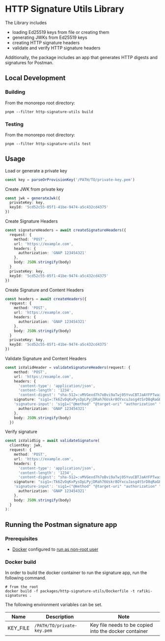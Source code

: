 # HTTP Signature Utils Library

The Library includes

- loading Ed25519 keys from file or creating them
- generating JWKs from Ed25519 keys
- creating HTTP signature headers
- validate and verify HTTP signature headers

Additionally, the package includes an app that generates HTTP digests and signatures for Postman.

## Local Development

### Building

From the monorepo root directory:

```shell
pnpm --filter http-signature-utils build
```

### Testing

From the monorepo root directory:

```shell
pnpm --filter http-signature-utils test
```

## Usage

Load or generate a private key

```ts
const key = parseOrProvisionKey('/PATH/TO/private-key.pem')
```

Create JWK from private key

```ts
const jwk = generateJwk({
  privateKey: key,
  keyId: '5cd52c55-05f1-41be-9474-a5c432cd4375'
})
```

Create Signature Headers

```ts
const signatureHeaders = await createSignatureHeaders({
  request: {
    method: 'POST',
    url: 'https://example.com',
    headers: {
      authorization: 'GNAP 123454321'
    },
    body: JSON.stringify(body)
  }
  privateKey: key,
  keyId: '5cd52c55-05f1-41be-9474-a5c432cd4375'
})
```

Create Signature and Content Headers

```ts
const headers = await createHeaders({
  request: {
    method: 'POST',
    url: 'https://example.com',
    headers: {
      authorization: 'GNAP 123454321'
    },
    body: JSON.stringify(body)
  }
  privateKey: key,
  keyId: '5cd52c55-05f1-41be-9474-a5c432cd4375'
})
```

Validate Signature and Content Headers

```ts
const isValidHeader = validateSignatureHeaders(request: {
    method: 'POST',
    url: 'https://example.com',
    headers: {
      'content-type': 'application/json',
      'content-length': '1234',
      'content-digest': "sha-512=:vMVGexd7h7oBvi9aTwj05YvuCBTJaAYFPTwaxzu41/TyjXTueuKjxLlnTOhQfxE+YdA/QTiSXEkWh4gZ5zDZLg==:",
    signature: "sig1=:Tk6ZvOqKxPysDpLPyjDRah76Uskr8OYxcuJasg4tSrD8qRaGBTji+WdMHxkkTqUX1cASaoqAdE3s7YDUFmlnCw==:",
    'signature-input': 'sig1=("@method" "@target-uri" "authorization" "content-digest" "content-length" "content-type");created=1670837620;keyid="keyid-97a3a431-8ee1-48fc-ac85-70e2f5eba8e5";alg="ed25519"',
      authorization: 'GNAP 123454321'
    },
    body: JSON.stringify(body)
  })
```

Verify signature

```ts
const isValidSig = await validateSignature(
  clientKey: jwk,
  request: {
    method: 'POST',
    url: 'https://example.com',
    headers: {
      'content-type': 'application/json',
      'content-length': '1234',
      'content-digest': "sha-512=:vMVGexd7h7oBvi9aTwj05YvuCBTJaAYFPTwaxzu41/TyjXTueuKjxLlnTOhQfxE+YdA/QTiSXEkWh4gZ5zDZLg==:",
    signature: "sig1=:Tk6ZvOqKxPysDpLPyjDRah76Uskr8OYxcuJasg4tSrD8qRaGBTji+WdMHxkkTqUX1cASaoqAdE3s7YDUFmlnCw==:",
    'signature-input': 'sig1=("@method" "@target-uri" "authorization" "content-digest" "content-length" "content-type");created=1670837620;keyid="keyid-97a3a431-8ee1-48fc-ac85-70e2f5eba8e5";alg="ed25519"',
      authorization: 'GNAP 123454321'
    },
    body: JSON.stringify(body)
  }
):
```

## Running the Postman signature app

### Prerequisites

- [Docker](https://docs.docker.com/engine/install/) configured to [run as non-root user](https://docs.docker.com/engine/install/linux-postinstall/#manage-docker-as-a-non-root-user)

### Docker build

In order to build the docker container to run the signature app, run the following command.

```shell
# from the root
docker build -f packages/http-signature-utils/Dockerfile -t rafiki-signatures .
```

The following environment variables can be set.

| Name     | Description                | Note                                                  |
| -------- | -------------------------- | ----------------------------------------------------- |
| KEY_FILE | `/PATH/TO/private-key.pem` | Key file needs to be copied into the docker container |
